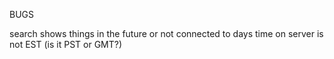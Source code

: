 BUGS

search shows things in the future or not connected to days
time on server is not EST (is it PST or GMT?)